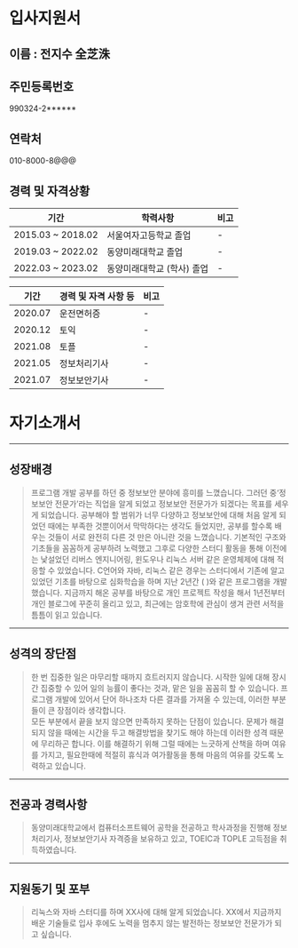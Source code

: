 # 입사지원서

## 이름 : 전지수 全芝洙

## 주민등록번호
990324-2******

## 연락처
010-8000-8@@@

## 경력 및 자격상황

|기간|학력사항|비고|
|---|---|---|
|2015.03 ~ 2018.02|서울여자고등학교 졸업|-|
|2019.03 ~ 2022.02|동양미래대학교 졸업|-|
|2022.03 ~ 2023.02|동양미래대학교 (학사) 졸업|-|

|기간|경력 및 자격 사항 등|비고|
|-----|-------------|--|
|2020.07|운전면허증|-|
|2020.12|토익|-|
|2021.08|토플|-|
|2021.05|정보처리기사|-|
|2021.07|정보보안기사|-|

# 자기소개서
----

## 성장배경

> 프로그램 개발 공부를 하던 중 정보보안 분야에 흥미를 느꼈습니다. 그러던 중‘정보보안 전문가’라는 직업을 알게 되었고 정보보안 전문가가 되겠다는 목표를 세우게 되었습니다. 공부해야 할 범위가 너무 다양하고 정보보안에 대해 처음 알게 되었던 때에는 부족한 것뿐이어서 막막하다는 생각도 들었지만, 공부를 할수록 배우는 것들이 서로 완전히 다른 것 만은 아니란 것을 느꼈습니다. 기본적인 구조와 기초들을 꼼꼼하게 공부하려 노력했고 그후로 다양한 스터디 활동을 통해 이전에는 낯설었던 리버스 엔지니어링, 윈도우나 리눅스 서버 같은 운영체제에 대해 적응할 수 있었습니다. C언어와 자바, 리눅스 같은 경우는 스터디에서 기존에 알고 있었던 기초를 바탕으로 심화학습을 하며 지난 2년간 (   )와 같은 프로그램을 개발했습니다. 지금까지 해온 공부를 바탕으로 개인 프로젝트 작성을 해서 1년전부터 개인 블로그에 꾸준히 올리고 있고, 최근에는 암호학에 관심이 생겨 관련 서적을 틈틈이 읽고 있습니다. 
----

## 성격의 장단점

> 한 번 집중한 일은 마무리할 때까지 흐트러지지 않습니다. 시작한 일에 대해 장시간 집중할 수 있어 일의 능률이 좋다는 것과, 맡은 일을 꼼꼼히 할 수 있습니다. 프로그램 개발에 있어서 단어 하나조차 다른 결과를 가져올 수 있는데, 이러한 부분들이 큰 장점이라 생각합니다.  
모든 부분에서 끝을 보지 않으면 만족하지 못하는 단점이 있습니다. 문제가 해결되지 않을 때에는 시간을 두고 해결방법을 찾기도 해야 하는데 이러한 성격 때문에 무리하곤 합니다. 이를 해결하기 위해 그럴 때에는 느긋하게 산책을 하며 여유를 가지고, 필요한때에 적절히 휴식과 여가활동을 통해 마음의 여유를 갖도록 노력하고 있습니다.
----


## 전공과 경력사항
>동양미래대학교에서 컴퓨터소프트웨어 공학을 전공하고 학사과정을 진행해 정보처리기사, 정보보안기사 자격증을 보유하고 있고, TOEIC과 TOPLE 고득점을 취득하였습니다. 
----

## 지원동기 및 포부
> 리눅스와 자바 스터디를 하며 XX사에 대해 알게 되었습니다. XX에서 지금까지 배운 기술들로 입사 후에도 노력을 멈추지 않는 발전하는 정보보안 전문가가 되고 싶습니다.
